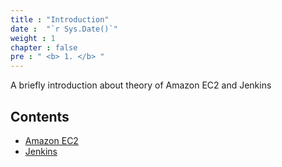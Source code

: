```yaml
---
title : "Introduction"
date :  "`r Sys.Date()`" 
weight : 1 
chapter : false
pre : " <b> 1. </b> "
---
```


A briefly introduction about theory of Amazon EC2 and Jenkins

## Contents

- [Amazon EC2](1.1-EC2)
- [Jenkins](1.2-Jenkins)

